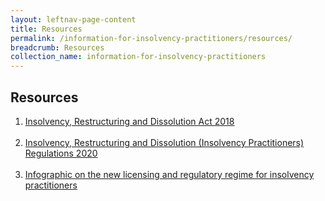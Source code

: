 ```yaml
---
layout: leftnav-page-content
title: Resources
permalink: /information-for-insolvency-practitioners/resources/
breadcrumb: Resources
collection_name: information-for-insolvency-practitioners
---
```


Resources
------
1. <a href="https://sso.agc.gov.sg/Acts-Supp/40-2018/Published/20181107?DocDate=20181107" target="_blank">Insolvency, Restructuring and Dissolution Act 2018</a>
<br><br>
2. <a href="https://sso.agc.gov.sg/SL/IRDA2018-S617-2020?DocDate=20200728" target="_blank">Insolvency, Restructuring and Dissolution (Insolvency Practitioners) Regulations 2020</a>
<br><br>
3. <a href="/files/Infographic for Licensing of IPs.pdf" target="_blank">Infographic on the new licensing and regulatory regime for insolvency practitioners</a>
